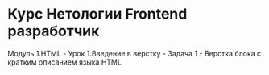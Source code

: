 <h1>Курс Нетологии Frontend разработчик</h1>
<p>Модуль 1.HTML - Урок 1.Введение в верстку - Задача 1 - Верстка блока с кратким описанием языка HTML
